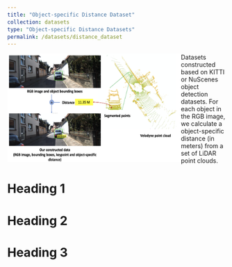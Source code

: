 ```yaml
---
title: "Object-specific Distance Dataset"
collection: datasets
type: "Object-specific Distance Datasets"
permalink: /datasets/distance_dataset
---
```

<img src="/images/DistanceDataset.png" alt="drawing" align="left" width="400" height="250"/>  

Datasets constructed based on KITTI or NuScenes object detection datasets. For each object in the RGB image, we calculate a object-specific distance (in meters) from a set of LiDAR point clouds. 


Heading 1
======

Heading 2
======

Heading 3
======

